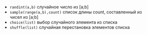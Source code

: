 - `randint(a,b)` случайное число из [a;b]
- `sample(range(a,b),count)` список длины count, составленный из чисел из [a;b]
- `choice(list)` выбор случайного элемента из списка
- `shuffle(list)` случайная перестановка элементов списка
